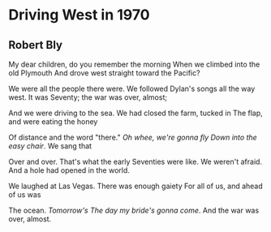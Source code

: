 # Driving West in 1970
## Robert Bly
My dear children, do you remember the morning
When we climbed into the old Plymouth
And drove west straight toward the Pacific?

We were all the people there were.
We followed Dylan's songs all the way west.
It was Seventy; the war was over, almost;

And we were driving to the sea.
We had closed the farm, tucked in
The flap, and were eating the honey

Of distance and the word "there."
 _Oh whee, we're gonna fly_
 _Down into the easy chair_. We sang that

Over and over. That's what the early
Seventies were like. We weren't afraid.
And a hole had opened in the world.

We laughed at Las Vegas.
There was enough gaiety
For all of us, and ahead of us was

The ocean. _Tomorrow's_
 _The day my bride's gonna come_.
And the war was over, almost.